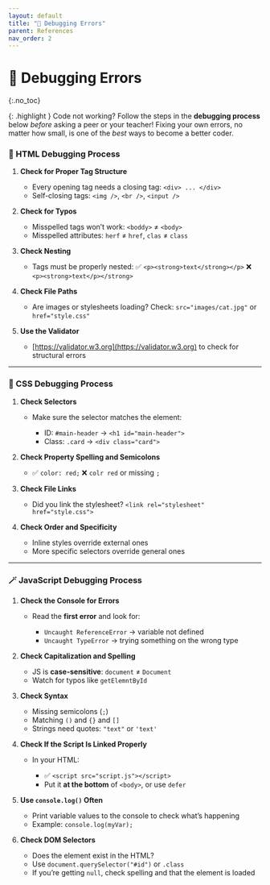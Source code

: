 ```yaml
---
layout: default
title: "🐞 Debugging Errors" 
parent: References
nav_order: 2
---
```


# 🐞 Debugging Errors
{:.no_toc}

{: .highlight } 
Code not working? Follow the steps in the **debugging process** below _before_ asking a peer or your teacher! Fixing your own errors, no matter how small, is one of the _best_ ways to become a better coder. 

### 🧱 HTML Debugging Process

1. **Check for Proper Tag Structure**

   * Every opening tag needs a closing tag: `<div> ... </div>`
   * Self-closing tags: `<img />`, `<br />`, `<input />`

2. **Check for Typos**

   * Misspelled tags won’t work: `<boddy>` ≠ `<body>`
   * Misspelled attributes: `herf` ≠ `href`, `clas` ≠ `class`

3. **Check Nesting**

   * Tags must be properly nested:
     ✅ `<p><strong>text</strong></p>`
     ❌ `<p><strong>text</p></strong>`

4. **Check File Paths**

   * Are images or stylesheets loading?
     Check: `src="images/cat.jpg"` or `href="style.css"`

5. **Use the Validator**

   * [https://validator.w3.org](https://validator.w3.org) to check for structural errors

---

### 🎨 CSS Debugging Process

1. **Check Selectors**

   * Make sure the selector matches the element:

     * ID: `#main-header` → `<h1 id="main-header">`
     * Class: `.card` → `<div class="card">`

2. **Check Property Spelling and Semicolons**

   * ✅ `color: red;`
     ❌ `colr red` or missing `;`

3. **Check File Links**

   * Did you link the stylesheet?
     `<link rel="stylesheet" href="style.css">`

4. **Check Order and Specificity**

   * Inline styles override external ones
   * More specific selectors override general ones

---

### 🪄 JavaScript Debugging Process

1. **Check the Console for Errors**

   * Read the **first error** and look for:

     * `Uncaught ReferenceError` → variable not defined
     * `Uncaught TypeError` → trying something on the wrong type

2. **Check Capitalization and Spelling**

   * JS is **case-sensitive**: `document` ≠ `Document`
   * Watch for typos like `getElemntById`

3. **Check Syntax**

   * Missing semicolons (`;`)
   * Matching `()` and `{}` and `[]`
   * Strings need quotes: `"text"` or `'text'`

4. **Check If the Script Is Linked Properly**

   * In your HTML:

     * ✅ `<script src="script.js"></script>`
     * Put it **at the bottom** of `<body>`, or use `defer`

5. **Use `console.log()` Often**

   * Print variable values to the console to check what’s happening
   * Example: `console.log(myVar);`

6. **Check DOM Selectors**

   * Does the element exist in the HTML?
   * Use `document.querySelector("#id")` or `.class`
   * If you’re getting `null`, check spelling and that the element is loaded

